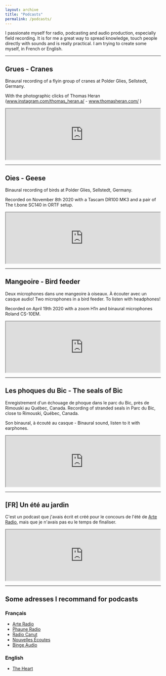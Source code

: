 ```yaml
---
layout: archive
title: "Podcasts"
permalink: /podcasts/
---
```


I passionate myself  for radio, podcasting and audio production, especially field recording. It is for me a great way to spread knowledge, touch people directly with sounds and is really practical. I am trying to create some myself, in French or English. 

***

## Grues - Cranes

Binaural recording of a flyin group of cranes at Polder Glies, Sellstedt, Germany.

With the photographic clicks of Thomas Heran (www.instagram.com/thomas_heran.a/ - www.thomasheran.com/ )

<iframe width="500px" height='165px' src="https://audioblog.arteradio.com/embed/165336"></iframe>

***

## Oies - Geese

Binaural recording of birds at Polder Glies, Sellstedt, Germany.

Recorded on November 8th 2020 with a Tascam DR100 MK3 and a pair of The t.bone SC140 in ORTF setup.

<iframe width='500px' height='165px' src="https://audioblog.arteradio.com/embed/156918"></iframe>

***

## Mangeoire - Bird feeder

Deux microphones dans une mangeoire à oiseaux. À écouter avec un casque audio!
Two microphones in a bird feeder. To listen with headphones!

Recorded on April 19th 2020 with a zoom H1n and binaural microphones Roland CS-10EM.

<iframe width='500px' height='165px' src="https://audioblog.arteradio.com/embed/146243"></iframe>

***

## Les phoques du Bic - The seals of Bic

Enregistrement d'un échouage de phoque dans le parc du Bic, près de Rimouski au Québec, Canada.
Recording of stranded seals in Parc du Bic, close to Rimouski, Québec, Canada.

Son binaural, à écouté au casque - Binaural sound, listen to it with earphones. 

<iframe width='500px' height='165px' src="https://audioblog.arteradio.com/embed/139263"></iframe>

***

## [FR] Un été au jardin

C'est un podcast que j'avais écrit et créé pour le concours de l'été de [Arte Radio](https://www.arteradio.com/), mais que je n'avais pas eu le temps de finaliser.

<iframe width='500px' height='165px' src="https://audioblog.arteradio.com/embed/132017"></iframe>

***

## Some adresses I recommand for podcasts

### Français

- [Arte Radio](https://www.arteradio.com/)
- [Phaune Radio](https://phauneradio.com/)
- [Radio Canut](https://radiocanut.org/)
- [Nouvelles Écoutes](http://www.nouvellesecoutes.fr/)
- [Binge Audio](https://www.binge.audio/)

### English
- [The Heart](https://www.theheartradio.org/)
